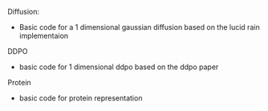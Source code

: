 Diffusion:
* Basic code for a 1 dimensional gaussian diffusion based on the lucid rain implementaion

DDPO
* basic code for 1 dimensional ddpo based on the ddpo paper

Protein
* basic code for protein representation